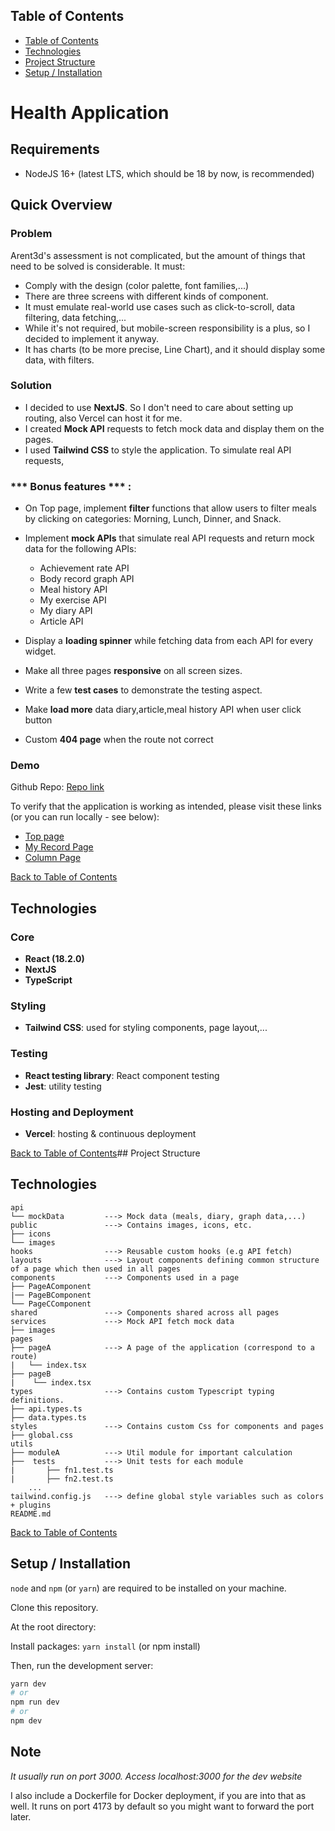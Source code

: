 ## Table of Contents

- [Table of Contents](#table-of-contents)
- [Technologies](#technologies)
- [Project Structure](#project-structure)
- [Setup / Installation](#setup--installation)

# Health Application
## Requirements

- NodeJS 16+ (latest LTS, which should be 18 by now, is recommended)

## Quick Overview

### Problem

Arent3d's assessment is not complicated, but the amount of things that need to be solved is considerable. It must:

- Comply with the design (color palette, font families,...)
- There are three screens with different kinds of component.
- It must emulate real-world use cases such as click-to-scroll, data filtering, data fetching,...
- While it's not required, but mobile-screen responsibility is a plus, so I decided to implement it anyway.
- It has charts (to be more precise, Line Chart), and it should display some data, with filters.

### Solution
- I decided to use **NextJS**. So I don't need to care about setting up routing, also Vercel can host it for me.
- I created **Mock API** requests to fetch mock data and display them on the pages.
- I used **Tailwind CSS** to style the application. To simulate real API requests, 

### \*\*\* **Bonus features** \*\*\* :

- On Top page, implement **filter** functions that allow users to filter meals by clicking on categories: Morning, Lunch, Dinner, and Snack.
- Implement **mock APIs** that simulate real API requests and return mock data for the following APIs:

  - Achievement rate API
  - Body record graph API
  - Meal history API
  - My exercise API
  - My diary API
  - Article API

- Display a **loading spinner** while fetching data from each API for every widget.
- Make all three pages **responsive** on all screen sizes.
- Write a few **test cases** to demonstrate the testing aspect.
- Make **load more** data diary,article,meal history API when user click button
- Custom **404 page** when the route not correct  

### Demo

Github Repo: [Repo link](https://github.com/phandinhhuyptit/arent-health-web-test)

To verify that the application is working as intended, please visit these links (or you can run locally - see below):

- [Top page](https://arent-health-web-test-3bje.vercel.app/)
- [My Record Page](https://arent-health-web-test-3bje.vercel.app/my-record)
- [Column Page](https://arent-health-web-test-3bje.vercel.app/column)

[Back to Table of Contents](#table-of-contents)

## Technologies

### Core

- **React (18.2.0)**
- **NextJS**
- **TypeScript**

### Styling

- **Tailwind CSS**: used for styling components, page layout,...

### Testing

- **React testing library**: React component testing
- **Jest**: utility testing

### Hosting and Deployment

- **Vercel**: hosting & continuous deployment

[Back to Table of Contents](#table-of-contents)## Project Structure
## Technologies

```
api
└── mockData         ---> Mock data (meals, diary, graph data,...)      
public               ---> Contains images, icons, etc.
├── icons
└── images
hooks                ---> Reusable custom hooks (e.g API fetch)
layouts              ---> Layout components defining common structure of a page which then used in all pages
components           ---> Components used in a page 
├── PageAComponent
|── PageBComponent 
└── PageCComponent
shared               ---> Components shared across all pages
services             ---> Mock API fetch mock data
├── images           
pages
├── pageA            ---> A page of the application (correspond to a route)
|   └── index.tsx
├── pageB
|    └── index.tsx
types                ---> Contains custom Typescript typing definitions.
├── api.types.ts  
├── data.types.ts
styles               ---> Contains custom Css for components and pages
├── global.css       
utils
├── moduleA          ---> Util module for important calculation
├──  tests           ---> Unit tests for each module
|       ├── fn1.test.ts
|       ├── fn2.test.ts
    ...
tailwind.config.js   ---> define global style variables such as colors + plugins
README.md
```


[Back to Table of Contents](#table-of-contents)

## Setup / Installation

`node` and `npm` (or `yarn`) are required to be installed on your machine.

Clone this repository.

At the root directory:

Install packages: `yarn install` (or npm install)

Then, run the development server:

```bash
yarn dev
# or
npm run dev
# or
npm dev
```

## Note

_It usually run on port 3000. Access localhost:3000 for the dev website_

I also include a Dockerfile for Docker deployment, if you are into that as well. It runs on port 4173 by default so you might want to forward the port later.
